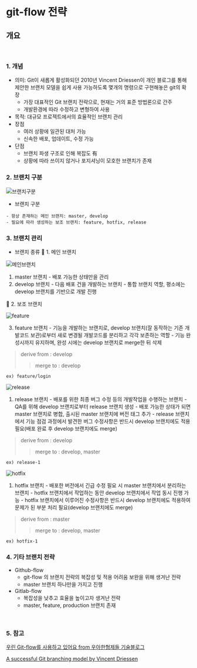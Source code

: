 # git-flow 전략 
## 개요

<br>

### 1. 개념

* 의미: Git이 새롭게 활성화되던 2010년 Vincent Driessen이 개인 블로그를 통해 제안한 브랜치 모델을 쉽게 사용 가능하도록 몇개의 명령으로 구현해놓은 git의 확장
  - 가장 대표적인 Git 브랜치 전략으로, 현재는 거의 표준 방법론으로 간주
  - 개발환경에 따라 수정하고 변형하여 사용
* 목적: 대규모 프로젝트에서의 효율적인 브랜치 관리
* 장점
  - 여러 상황에 일관된 대처 가능
  - 신속한 배포, 업데이트, 수정 가능
* 단점
  - 브랜치 파생 구조로 인해 복잡도 有
  - 상황에 따라 쓰이지 않거나 포지셔닝이 모호한 브랜치가 존재

### 2. 브랜치 구분

 ![브랜치구분]()

 * 브랜치 구분
   
```
- 항상 존재하는 메인 브랜치: master, develop
- 필요에 따라 생성하는 보조 브랜치: feature, hotfix, release
```

### 3. 브랜치 관리

 * 브랜치 종류
:round_pushpin: 1. 메인 브랜치

 ![메인브랜치]()

   1) master 브랜치
	- 배포 가능한 상태만을 관리
   2) develop 브랜치
	- 다음 배포 건을 개발하는 브랜치
	- 통합 브랜치 역할, 평소에는 develop 브랜치를 기반으로 개발 진행


:round_pushpin: 2. 보조 브랜치

 ![feature]()

   3) feature 브랜치
	- 기능을 개발하는 브랜치로, develop 브랜치(잘 동작하는 기존 개발코드 보관)로부터 새로 변경될 개발코드를 분리하고 각각 보존하는 역할
	- 기능 완성시까지 유지하며, 완성 시에는 develop 브랜치로 merge한 뒤 삭제
  > derive from : develop
  >> merge to : develop
```
ex) feature/login
```

 ![release]()

   1) release 브랜치
	- 배포를 위한 최종 버그 수정 등의 개발작업을 수행하는 브랜치
	- QA를 위해 develop 브랜치로부터 release 브랜치 생성
	- 배포 가능한 상태가 되면 master 브랜치로 병합, 출시된 master 브랜치에 버전 태그 추가
	- release 브랜치에서 기능 점검 과정에서 발견한 버그 수정사항은 반드시 develop 브랜치에도 적용 필요(배포 완료 후 develop 브랜치에도 merge)
  > derive from : develop
  >> merge to : develop, master
```
ex) release-1
```
  > 

 ![hotfix]()

   1) hotfix 브랜치
	- 배포한 버전에서 긴급 수정 필요 시 master 브랜치에서 분리하는 브랜치
	- hotfix 브랜치에서 작업하는 동안 develop 브랜치에서 작업 동시 진행 가능
	- hotfix 브랜치에서 이루어진 수정사항은 반드시 develop 브랜치에도 적용하여 문제가 된 부분 처리 필요(develop 브랜치에도 merge)
  > derive from : master
  >> merge to : develop, master
```
ex) hotfix-1
```
> 


### 4. 기타 브랜치 전략
* Github-flow
  - git-flow 의 브랜치 전략의 복잡성 및 적용 어려움 보완을 위해 생겨난 전략
  - master 브랜치 하나만을 가지고 진행
* Gitlab-flow
  - 복잡성을 낮추고 효율을 높이고자 생겨난 전략
  - master, feature, production 브랜치 존재


<br>


### 5. 참고

[우린 Git-flow를 사용하고 있어요 from 우아한형제들 기술블로그](https://techblog.woowahan.com/2553/)

[A successful Git branching model by Vincent Driessen](https://nvie.com/posts/a-successful-git-branching-model/)